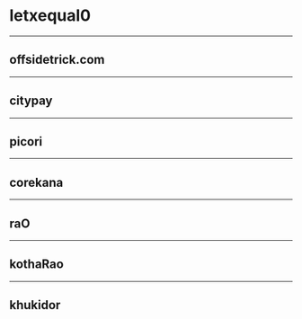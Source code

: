 # letxequal0

------
## offsidetrick.com <br>
------
## citypay
------
## picori
------
## corekana
------
## raO
------
## kothaRao
------
## khukidor
